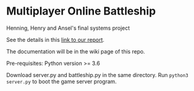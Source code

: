 # Multiplayer Online Battleship 
Henning, Henry and Ansel's final systems project <br>

See the details in this [link to our report](https://docs.google.com/document/d/1qKAOT1caSd7ed23rR0y-WB9mLwiB1Y-MrOsMQH8Vr88/edit?usp=sharing).

The documentation will be in the wiki page of this repo. 

Pre-requisites: 
Python version >= 3.6 

Download server.py and battleship.py in the same directory. Run ```python3 server.py``` to boot the game server program. 

